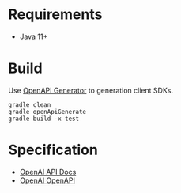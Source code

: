 # Requirements

- Java 11+

# Build

Use [OpenAPI Generator](https://github.com/OpenAPITools/openapi-generator) to generation client SDKs.

```shell
gradle clean
gradle openApiGenerate
gradle build -x test
```

# Specification

- [OpenAI API Docs](https://platform.openai.com/docs/api-reference)
- [OpenAI OpenAPI](openai-openapi/openapi.yaml)